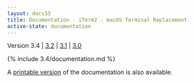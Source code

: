 ```yaml
---
layout: docs33
title: Documentation - iTerm2 - macOS Terminal Replacement
active-state: documentation
---
```

<div class="version-selector">
Version 3.4 | <a href="/3.2/documentation.html">3.2</a> | <a href="/3.1/documentation.html">3.1</a> | <a href="/3.0/documentation.html">3.0</a>
</div>

{% include 3.4/documentation.md %}

A <a href="documentation-one-page.html">printable version</a> of the documentation is also available.
